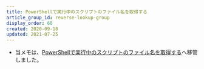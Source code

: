 ```yaml
---
title: PowerShellで実行中のスクリプトのファイル名を取得する
article_group_id: reverse-lookup-group
display_order: 60
created: 2020-09-18
updated: 2021-07-25
---
```

- 当メモは、[PowerShellで実行中のスクリプトのファイル名を取得する](https://thinktwice.tech/it/powershell/get_the_filename_of_a_running_script_in_powershell/)へ移管しました。